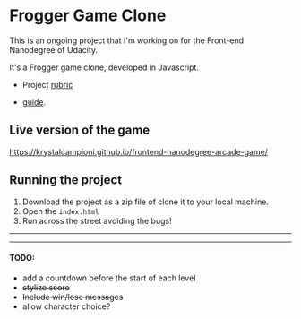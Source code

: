 # Frogger Game Clone

This is an ongoing project that I'm working on for the Front-end Nanodegree of Udacity.

It's a Frogger game clone, developed in Javascript.

* Project  [rubric](https://review.udacity.com/#!/projects/2696458597/rubric)

* [guide](https://docs.google.com/document/d/1v01aScPjSWCCWQLIpFqvg3-vXLH2e8_SZQKC8jNO0Dc/pub?embedded=true).

## Live version of the game
https://krystalcampioni.github.io/frontend-nanodegree-arcade-game/

## Running the project
1. Download the project as a zip file of clone it to your local machine.
2. Open the `index.html`
3. Run across the street avoiding the bugs!

____
____

#### TODO:

* add a countdown before the start of each level
* ~~stylize score~~
* ~~Include win/lose messages~~
* allow character choice?
